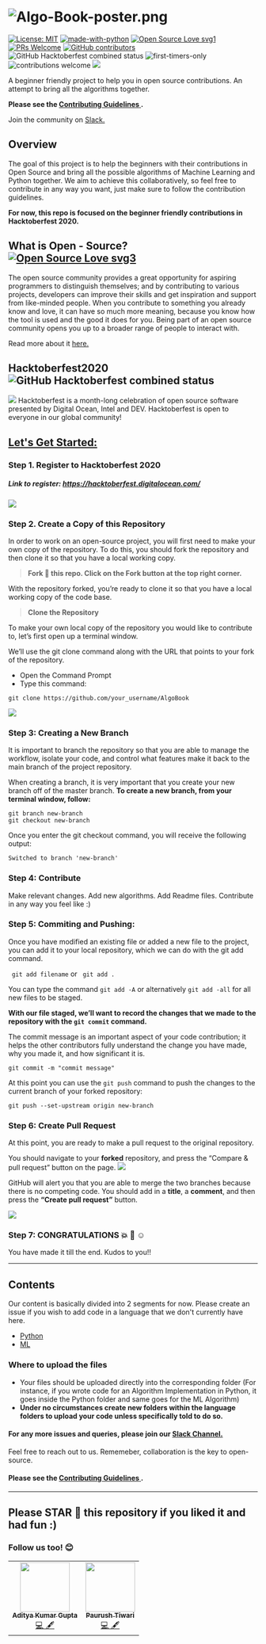 # ![Algo-Book-poster.png](https://i.postimg.cc/xTqx9Dsp/Algo-Book-poster.png)
 
  
  [![License: MIT](https://img.shields.io/badge/License-MIT-yellow.svg)](https://opensource.org/licenses/MIT) [![made-with-python](https://img.shields.io/badge/Made%20with-Python-1f425f.svg)](https://www.python.org/) [![Open Source Love svg1](https://badges.frapsoft.com/os/v1/open-source.svg?v=103)](https://github.com/ellerbrock/open-source-badges/) [![PRs Welcome](https://img.shields.io/badge/PRs-welcome-brightgreen.svg?style=flat-square)](http://makeapullrequest.com) [![GitHub contributors](https://img.shields.io/github/contributors/Naereen/StrapDown.js.svg)](https://GitHub.com/Naereen/StrapDown.js/graphs/contributors/) ![GitHub Hacktoberfest combined status](https://img.shields.io/github/hacktoberfest/2020/geekquad/AlgoBook) ![first-timers-only](https://img.shields.io/badge/first--timers--only-friendly-yellow.svg?style=flat)![contributions welcome](https://img.shields.io/static/v1.svg?label=Contributions&message=Welcome&color=0059b3&style=flat-square) ![](https://img.shields.io/github/repo-size/geekquad/AlgoBook.svg?label=Repo%20size&style=flat-square)&nbsp;
</p>
A beginner friendly project to help you in open source contributions. An attempt to bring all the algorithms together. 


**Please see the <a href="https://github.com/geekquad/AlgoBook/blob/master/CONTRIBUTING.md"> **Contributing Guidelines** </a>.**

Join the community on <a href="https://join.slack.com/t/geekquad/shared_invite/zt-i117xz40-6eN05mvvci4eIdsrU1ehcA"> Slack. <a>

## Overview

The goal of this project is to help the beginners with their contributions in Open Source and bring all the possible algorithms of Machine Learning and Python together. We aim to achieve this collaboratively, so feel free to contribute in any way you want, just make sure to follow the contribution guidelines.

**<p> For now, this repo is focused on the beginner friendly contributions in Hacktoberfest 2020.</p>**

## What is Open - Source? [![Open Source Love svg3](https://badges.frapsoft.com/os/v3/open-source.svg?v=103)](https://github.com/ellerbrock/open-source-badges/)
The open source community provides a great opportunity for aspiring programmers to distinguish themselves; and by contributing to various projects, developers can improve their skills and get inspiration and support from like-minded people. When you contribute to something you already know and love, it can have so much more meaning, because you know how the tool is used and the good it does for you. Being part of an open source community opens you up to a broader range of people to interact with. 

Read more about it <a href="https://www.digitalocean.com/community/tutorial_series/an-introduction-to-open-source"> here. </a>

## Hacktoberfest2020 <img alt="GitHub Hacktoberfest combined status" src="https://img.shields.io/github/hacktoberfest/2020/geekquad/AlgoBook">

<img src="https://github.com/geekquad/AlgoBook/blob/master/project/Readme_Images/header.png">
Hacktoberfest is a month-long celebration of open source software presented by Digital Ocean, Intel and DEV. Hacktoberfest is open to everyone in our global community!

## <u> Let's Get Started: </u>

### Step 1. Register to Hacktoberfest 2020
##### Link to register: https://hacktoberfest.digitalocean.com/

<img src="https://github.com/geekquad/AlgoBook/blob/master/project/Readme_Images/start.JPG">

### Step 2. Create a Copy of this Repository
In order to work on an open-source project, you will first need to make your own copy of the repository. To do this, you should fork the repository and then clone it so that you have a local working copy.

> **Fork :fork_and_knife: this repo. Click on the Fork button at the top right corner.**

With the repository forked, you’re ready to clone it so that you have a local working copy of the code base.

> **Clone the Repository**

To make your own local copy of the repository you would like to contribute to, let’s first open up a terminal window.

We’ll use the git clone command along with the URL that points to your fork of the repository.

* Open the Command Prompt
* Type this command:

```
git clone https://github.com/your_username/AlgoBook
```

<img src="https://github.com/geekquad/AlgoBook/blob/master/project/Readme_Images/clone_cmd.JPG">



### Step 3: Creating a New Branch
It is important to branch the repository so that you are able to manage the workflow, isolate your code, and control what features make it back to the main branch of the project repository.

When creating a branch, it is very important that you create your new branch off of the master branch. 
**To create a new branch, from your terminal window, follow:**


```
git branch new-branch
git checkout new-branch
```
Once you enter the git checkout command, you will receive the following output:

```
Switched to branch 'new-branch'
```


### Step 4: Contribute
Make relevant changes. Add new algorithms. Add Readme files. Contribute in any way you feel like :)

### Step 5: Commiting and Pushing:
Once you have modified an existing file or added a new file to the project, you can add it to your local repository, which we can do with the git add command.

``` git add filename``` or ``` git add .``` 

You can type the command ```git add -A``` or alternatively ```git add -all``` for all new files to be staged.


**With our file staged, we’ll want to record the changes that we made to the repository with the ```git commit``` command.**
<p> The commit message is an important aspect of your code contribution; it helps the other contributors fully understand the change you have made, why you made it, and how significant it is.  </p>
 
 ```
 git commit -m "commit message"
 ```
 
 
 At this point you can use the ```git push``` command to push the changes to the current branch of your forked repository:
 ```
 git push --set-upstream origin new-branch
 ```
 
### Step 6: Create Pull Request
At this point, you are ready to make a pull request to the original repository.

You should navigate to your **forked** repository, and press the “Compare & pull request” button on the page. 
<img src="https://github.com/geekquad/AlgoBook/blob/master/project/Readme_Images/pr.JPG">

GitHub will alert you that you are able to merge the two branches because there is no competing code. You should add in a **title**, a **comment**, and then press the **“Create pull request”** button.

<img src="https://github.com/geekquad/AlgoBook/blob/master/project/Readme_Images/create%20pr.JPG">

### Step 7: CONGRATULATIONS :boom: :clap: :relaxed:
You have made it till the end. Kudos to you!!

<hr> </hr>

## Contents

Our content is basically divided into 2 segments for now. Please create an issue if you wish to add code in a language that we don't currently have here. 

* <a href="https://github.com/geekquad/AlgoBook/tree/master/python"> Python</a>
* <a href="https://github.com/geekquad/AlgoBook/tree/master/ml"> ML</a>
 
### Where to upload the files

* Your files should be uploaded directly into the corresponding folder (For instance, if you wrote code for an Algorithm Implementation in Python, it goes inside the Python folder and same goes for the ML Algorithm)
* **Under no circumstances create new folders within the language folders to upload your code unless specifically told to do so.**

#### For any more issues and queries, please join our <a href="https://join.slack.com/t/geekquad/shared_invite/zt-i117xz40-6eN05mvvci4eIdsrU1ehcA"> Slack Channel. </a>
Feel free to reach out to us. Rememeber, collaboration is the key to open-source. 

#### Please see the <a href="https://github.com/geekquad/AlgoBook/blob/master/CONTRIBUTING.md"> **Contributing Guidelines** </a>.

<hr> </hr>

## Please STAR :star2: this repository if you liked it and had fun :)

### Follow us too! :blush:

<table>
  <tbody><tr>
    <td align="center"><a href="https://github.com/geekquad"><img alt="" src="https://avatars.githubusercontent.com/geekquad" width="100px;"><br><sub><b>Aditya Kumar Gupta</b></sub></a><br><a href="https://github.com/geekquad/AlgoBook/commits?author=geekquad" title="Code">💻 🖋</a></td> </a></td>
    <td align="center"><a href="https://github.com/major-beast"><img alt="" src="https://avatars.githubusercontent.com/major-beast" width="100px;"><br><sub><b>Paurush Tiwari</b></sub></a><br><a href="https://github.com/geekquad/AlgoBook/commits?author=major-beast" title="Code">💻 🖋</a></td></a></td>
  </tr>
</tbody></table>

